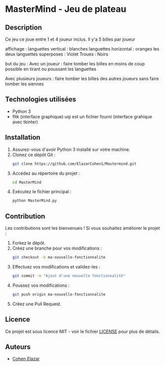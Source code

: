 # MasterMind - Jeu de plateau 

## Description
Ce jeu ce joue entre 1 et 4 joueur inclus. 
Il y'a 5 billes par joueur 

affichage : 
   languettes vertical : blanches
   languettes horizontal : oranges
   les deux languettes superposes : Violet 
   Troues : Noirs 

but du jeu : 
   Avec un joueur : faire tomber les billes
   en moins de coup possible en tirant ou 
   poussant les languettes 

   Avec plusieurs joueurs : faire tomber les billes 
   des autres joueurs sans faire tomber les siennes 

 

## Technologies utilisées
- Python 3
- fltk (interface graphique) uqi est un fichier fourni (interface grahique avec tkinter)

## Installation
1. Assurez-vous d'avoir Python 3 installé sur votre machine.
2. Clonez ce dépôt Git :
   ```sh
   git clone https://github.com/ElazarCohen1/Mastermind.git
   ```
3. Accédez au répertoire du projet :
   ```sh
   cd MasterMind
   ```
4. Exécutez le fichier principal :
   ```sh
   python MasterMind.py
   ```

## Contribution
Les contributions sont les bienvenues ! Si vous souhaitez améliorer le projet :
1. Forkez le dépôt.
2. Créez une branche pour vos modifications :
   ```sh
   git checkout -b ma-nouvelle-fonctionnalite
   ```
3. Effectuez vos modifications et validez-les :
   ```sh
   git commit -m "Ajout d'une nouvelle fonctionnalité"
   ```
4. Poussez vos modifications :
   ```sh
   git push origin ma-nouvelle-fonctionnalite
   ```
5. Créez une Pull Request.

## Licence
Ce projet est sous licence MIT - voir le fichier [LICENSE](LICENSE) pour plus de détails.

## Auteurs
- [Cohen Elazar](https://github.com/ElazarCohen1)

